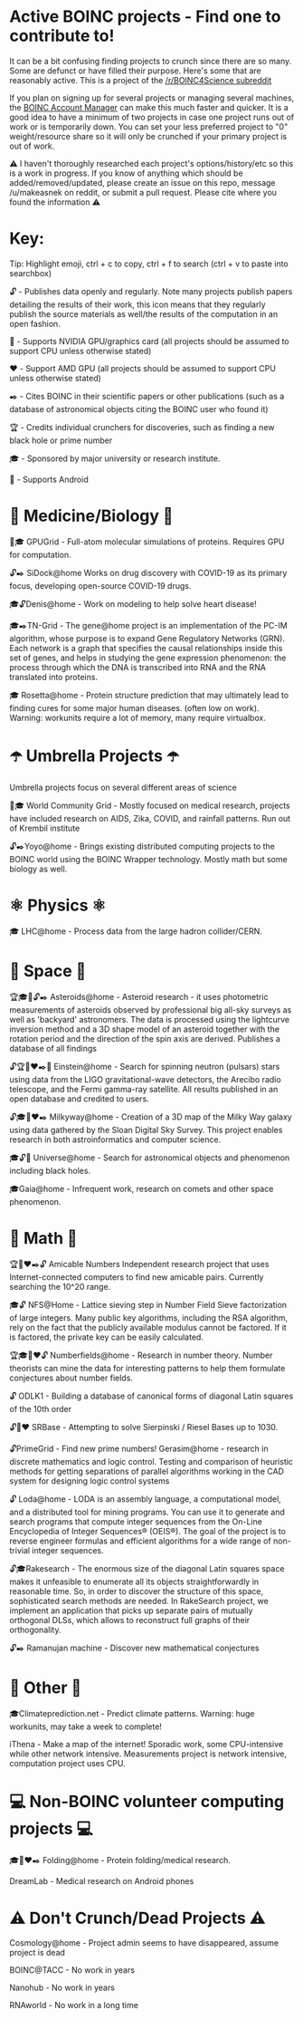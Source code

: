 # Active BOINC projects - Find one to contribute to!

It can be a bit confusing finding projects to crunch since there are so many. Some are defunct or have filled their purpose. Here's some that are reasonably active. This is a project of the [/r/BOINC4Science subreddit](http://reddit.com/r/BOINC4Science)

If you plan on signing up for several projects or managing several machines, the [BOINC Account Manager](https://www.boincstats.com/bam/) can make this much faster and quicker. It is a good idea to have a minimum of two projects in case one project runs out of work or is temporarily down. You can set your less preferred project to "0" weight/resource share so it will only be crunched if your primary project is out of work.


⚠️ I haven't thoroughly researched each project's options/history/etc so this is a work in progress. If you know of anything which should be added/removed/updated, please create an issue on this repo, message /u/makeasnek on reddit, or submit a pull request. Please cite where you found the information ⚠️

# Key: 

Tip: Highlight emoji, ctrl + c to copy, ctrl + f to search (ctrl + v to paste into searchbox)

🔓 - Publishes data openly and regularly. Note many projects publish papers detailing the results of their work, this icon means that they regularly publish the source materials as well/the results of the computation in an open fashion.

💚 - Supports NVIDIA GPU/graphics card  (all projects should be assumed to support CPU unless otherwise stated)

❤️ - Support AMD GPU (all projects should be assumed to support CPU unless otherwise stated)

✒️ - Cites BOINC in their scientific papers or other publications (such as a database of astronomical objects citing the BOINC user who found it)

🏆 - Credits individual crunchers for discoveries, such as finding a new black hole or prime number

🎓 - Sponsored by major university or research institute.

📱 - Supports Android

# 🧬 Medicine/Biology 🧬

💚🎓 GPUGrid - Full-atom molecular simulations of proteins. Requires GPU for computation.

️🔓✒️ SiDock@home Works on drug discovery with COVID-19 as its primary focus, developing open-source COVID-19 drugs.

🎓🔓Denis@home - Work on modeling to help solve heart disease!

🎓✒️TN-Grid - The gene@home project is an implementation of the PC-IM algorithm, whose purpose is to expand Gene Regulatory Networks (GRN). Each network is a  graph that specifies the causal relationships inside this set of genes,  and helps in studying the gene expression phenomenon: the process  through which the DNA is transcribed into RNA and the RNA translated into proteins.

🎓 Rosetta@home - Protein structure prediction that may ultimately lead to finding cures for some major human diseases. (often low on work). Warning: workunits require a lot of memory, many require virtualbox.

# ☂️ Umbrella Projects ☂️

Umbrella projects focus on several different areas of science

💚🎓 World Community Grid - Mostly focused on medical research, projects have included research on AIDS, Zika, COVID, and rainfall patterns. Run out of Krembil institute

🔓✒️Yoyo@home - Brings existing distributed computing projects to the BOINC world using the BOINC Wrapper technology. Mostly math but some biology as well.

# ⚛️ Physics ⚛️

🎓 LHC@home - Process data from the large hadron collider/CERN.

# 🔭 Space 🔭

🏆🎓💚🔓✒️ Asteroids@home - Asteroid research - it uses photometric measurements of asteroids observed by professional big all-sky surveys as well as 'backyard'  astronomers. The data is processed using the lightcurve inversion method and a 3D shape model of an asteroid together with the rotation period  and the direction of the spin axis are derived. Publishes a database of all findings

🔓🏆💚❤️✒️📱 Einstein@home - Search for spinning neutron (pulsars) stars using data from the LIGO  gravitational-wave detectors, the Arecibo radio telescope, and the Fermi  gamma-ray satellite. All results published in an open database and credited to users.

🔓🎓💚❤️✒️ Milkyway@home -  Creation of a 3D map of the Milky Way galaxy using data gathered by the  Sloan Digital Sky Survey. This project enables research in both astroinformatics and computer science.

🎓🔓📱 Universe@home - Search for astronomical objects and phenomenon including black holes.

🎓Gaia@home - Infrequent work, research on comets and other space phenomenon.

# 🔣 Math 🔣

🏆💚❤️✒️🔓 Amicable Numbers  Independent research project that uses  Internet-connected computers to find new amicable pairs. Currently searching the 10^20 range.

🎓🔓 NFS@Home - Lattice sieving step in Number Field Sieve factorization of large  integers. Many public key algorithms, including the RSA algorithm, rely  on the fact that the publicly available modulus cannot be factored. If  it is factored, the private key can be easily calculated.

🏆🎓💚❤️🔓 Numberfields@home - Research in number theory. Number theorists can mine the data for  interesting patterns to help them formulate conjectures about number  fields.

🔓 ODLK1 - Building a database of canonical forms of diagonal Latin squares of the 10th order

🔓💚❤️ SRBase - Attempting to solve Sierpinski / Riesel Bases up to 1030.

🔓PrimeGrid - Find new prime numbers!
Gerasim@home - research in discrete mathematics and logic control. Testing and comparison of heuristic methods for getting separations of  parallel algorithms working in the CAD system for designing logic control systems

🔓 Loda@home - LODA is an assembly language, a computational model, and a distributed  tool for mining programs. You can use it to generate and search programs  that compute integer sequences from the On-Line Encyclopedia of Integer Sequences®  (OEIS®). The goal of the project is to reverse engineer formulas and  efficient algorithms for a wide range of non-trivial integer sequences.

🔓🎓Rakesearch - The enormous size of the diagonal Latin squares space makes it  unfeasible to enumerate all its objects straightforwardly in reasonable  time. So, in order to discover the structure of this space,   sophisticated search methods are needed. In RakeSearch project, we  implement an application that picks up separate pairs of mutually  orthogonal DLSs, which allows to reconstruct full graphs of their  orthogonality.

🔓✒️ Ramanujan machine - Discover new mathematical conjectures

# 🧮 Other 🧮

🎓Climateprediction.net - Predict climate patterns. Warning: huge workunits, may take a week to complete!

iThena - Make a map of the internet! Sporadic work, some CPU-intensive while other network intensive. Measurements project is network intensive, computation project uses CPU.

# 💻 Non-BOINC volunteer computing projects 💻

🎓💚❤️✒️ Folding@home - Protein folding/medical research.

DreamLab - Medical research on Android phones

# ⚠️ Don't Crunch/Dead Projects ⚠️

Cosmology@home - Project admin seems to have disappeared, assume project is dead

BOINC@TACC - No work in years

Nanohub - No work in years

RNAworld - No work in a long time
